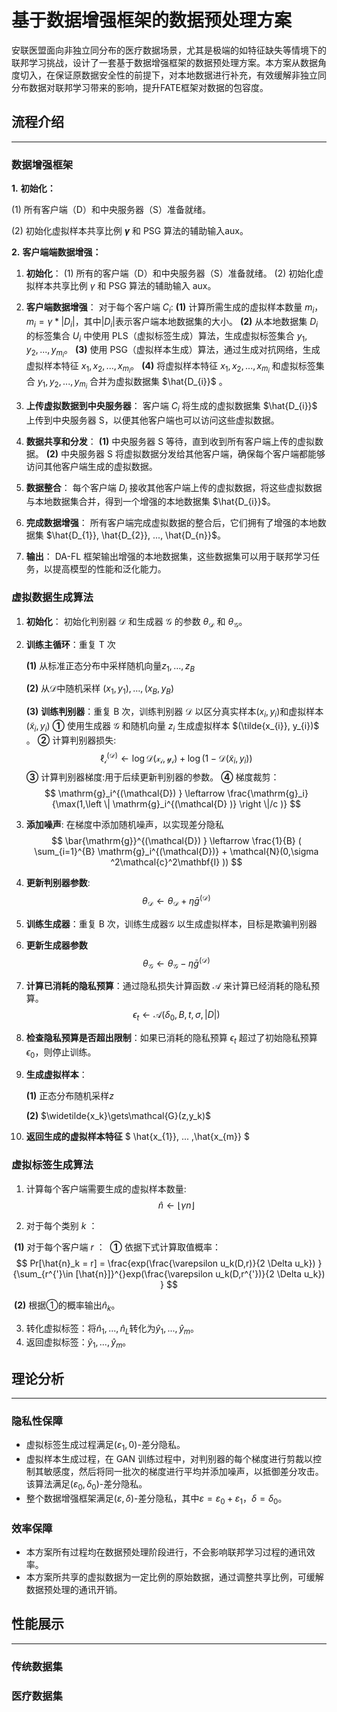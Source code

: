 # 基于数据增强框架的数据预处理方案

安联医盟面向非独立同分布的医疗数据场景，尤其是极端的如特征缺失等情境下的联邦学习挑战，设计了一套基于数据增强框架的数据预处理方案。本方案从数据角度切入，在保证原数据安全性的前提下，对本地数据进行补充，有效缓解非独立同分布数据对联邦学习带来的影响，提升FATE框架对数据的包容度。

## 流程介绍

---

### 数据增强框架

**1.** **初始化：**

(1)  所有客户端（D）和中央服务器（S）准备就绪。

(2)  初始化虚拟样本共享比例 **$\gamma$** 和 PSG 算法的辅助输入aux。

**2.** **客户端端数据增强：**

1. **初始化**：
   (1) 所有的客户端（D）和中央服务器（S）准备就绪。
   (2) 初始化虚拟样本共享比例 $\gamma$ 和 PSG 算法的辅助输入 aux。

2. **客户端数据增强**：
   对于每个客户端 $C_i$:
   **(1)** 计算所需生成的虚拟样本数量 $m_{i}$，$m_{i} = \gamma * |D_{i}|$，其中$|D_{i}|$表示客户端本地数据集的大小。
   **(2)** 从本地数据集 $D_i$ 的标签集合 $U_i$ 中使用 PLS（虚拟标签生成）算法，生成虚拟标签集合 ${y_{1}, y_{2}, ..., y_{m_{i}}}$。
   **(3)** 使用 PSG（虚拟样本生成）算法，通过生成对抗网络，生成虚拟样本特征 ${x_{1}, x_{2}, ..., x_{m_{i}}}$。
   **(4)** 将虚拟样本特征 ${x_{1}, x_{2}, ..., x_{m_{i}}}$ 和虚拟标签集合 ${y_{1}, y_{2}, ..., y_{m_{i}}}$ 合并为虚拟数据集 $\hat{D_{i}}$ 。

3. **上传虚拟数据到中央服务器**：
   客户端 $C_{i}$ 将生成的虚拟数据集 $\hat{D_{i}}$ 上传到中央服务器 S，以便其他客户端也可以访问这些虚拟数据。

4. **数据共享和分发**：
   **(1)** 中央服务器 S 等待，直到收到所有客户端上传的虚拟数据。
   **(2)** 中央服务器 S 将虚拟数据分发给其他客户端，确保每个客户端都能够访问其他客户端生成的虚拟数据。

5. **数据整合**：
   每个客户端 $D_{i}$ 接收其他客户端上传的虚拟数据，将这些虚拟数据与本地数据集合并，得到一个增强的本地数据集 $\hat{D_{i}}$。

6. **完成数据增强**：
   所有客户端完成虚拟数据的整合后，它们拥有了增强的本地数据集 $\hat{D_{1}}, \hat{D_{2}}, ..., \hat{D_{n}}$。

7. **输出**：
   DA-FL 框架输出增强的本地数据集，这些数据集可以用于联邦学习任务，以提高模型的性能和泛化能力。

### 虚拟数据生成算法

1. **初始化**：
   初始化判别器 $\mathcal{D}$ 和生成器 $\mathcal{G}$ 的参数 $\theta_{\mathcal{D}}$ 和 $\theta_{\mathcal{G}}$。

2. **训练主循环**：重复 T 次

   **(1)** 从标准正态分布中采样随机向量$z_{1},…,z_{B}$

   **(2)** 从$\mathcal{D}$中随机采样 $(x_{1}, y_{1}),…, (x_{B}, y_{B})$

   **(3)** **训练判别器**：重复 B 次，训练判别器 $\mathcal{D}$ 以区分真实样本$(x_{i}, y_{i})$和虚拟样本$(\tilde{x}_{i}, y_{i})$
   	**①** 使用生成器 $\mathcal{G}$ 和随机向量 $z_{i}$ 生成虚拟样本 $(\tilde{x_{i}}, y_{i})$​。
   	**②** 计算判别器损失:
   $$
   \ell_{\mathcal{i}}^{(\mathcal{D})} \leftarrow \log \mathcal{D}(\mathcal{x}_{\mathcal{i}},\mathcal{y}_{\mathcal{i}})+ \log (1 - \mathcal{D}( \tilde{x}_{i}, y_{i} ))
   $$
   ​	**③** 计算判别器梯度:用于后续更新判别器的参数。
   ​	**④** 梯度裁剪：
   $$
   \mathrm{g}_i^{(\mathcal{D}) } \leftarrow  \frac{\mathrm{g}_i}{\max(1,\left \| \mathrm{g}_i^{(\mathcal{D} )}  \right \|/c )}
   $$

3. **添加噪声**:  在梯度中添加随机噪声，以实现差分隐私
   $$
   \bar{\mathrm{g}}^{(\mathcal{D}) } \leftarrow \frac{1}{B} ( \sum_{i=1}^{B} \mathrm{g}_i^{(\mathcal{D})} + \mathcal{N}(0,\sigma ^2\mathcal{c}^2\mathbf{I} ))
   $$

4. **更新判别器参数**:
   $$
   \theta_{\mathcal{D}}\gets\theta_{\mathcal{D}}+\eta{\bar{g}^{(\mathcal{D})}}
   $$
   

5. **训练生成器**：重复 B 次，训练生成器$\mathcal{G}$ 以生成虚拟样本，目标是欺骗判别器

6. **更新生成器参数**
   $$
   \theta_{\mathcal{G}}\gets\theta_{\mathcal{G}}-\eta{\bar{g}^{(\mathcal{D})}}
   $$

7. **计算已消耗的隐私预算**：通过隐私损失计算函数 $\mathcal{A}$ 来计算已经消耗的隐私预算。 $$\epsilon_{t} \leftarrow \mathcal{A}(\delta_{0},B,t,\sigma, |D| )$$

8.  **检查隐私预算是否超出限制**：如果已消耗的隐私预算 $\epsilon_{t}$ 超过了初始隐私预算 $\epsilon_{0}$，则停止训练。

9. **生成虚拟样本**：

   **(1)** 正态分布随机采样$z$

   **(2)** 	$\widetilde{x_k}\gets\mathcal{G}(z,y_k)$

10. **返回生成的虚拟样本特征** $ \hat{x_{1}}, ... ,\hat{x_{m}} $ 

### 虚拟标签生成算法

1. 计算每个客户端需要生成的虚拟样本数量:
   $$
   \hat{n}\gets\left\lfloor\gamma n\right\rfloor
   $$

2. 对于每个类别 $k$ ：

​	**(1)** 对于每个客户端 $r$ ：
​         **①** 依据下式计算取值概率：
$$
Pr[\hat{n}_k = r] = \frac{exp(\frac{\varepsilon u_k(D,r)}{2 \Delta u_k}) }{\sum_{r^{'}\in [\hat{n}]}^{}exp(\frac{\varepsilon u_k(D,r^{'})}{2 \Delta u_k})  }
$$

​	**(2)** 根据①的概率输出$\hat{n}_k$。

3. 转化虚拟标签：将$\hat{n}_1,...,\hat{n}_L$转化为$\hat{y}_1,...,\hat{y}_m$。
4. 返回虚拟标签：$\hat{y}_1,...,\hat{y}_m$。

## 理论分析

---

### 隐私性保障

- 虚拟标签生成过程满足$(\varepsilon_1,0)$-差分隐私。
- 虚拟样本生成过程，在 GAN 训练过程中，对判别器的每个梯度进行剪裁以控制其敏感度，然后将同一批次的梯度进行平均并添加噪声，以抵御差分攻击。该算法满足$(\varepsilon_0,\delta_0)$-差分隐私。
- 整个数据增强框架满足$(\varepsilon,\delta)$-差分隐私，其中$\varepsilon=\varepsilon_0+\varepsilon_1$，$\delta=\delta_0$。

### 效率保障

- 本方案所有过程均在数据预处理阶段进行，不会影响联邦学习过程的通讯效率。
- 本方案所共享的虚拟数据为一定比例的原始数据，通过调整共享比例，可缓解数据预处理的通讯开销。

## 性能展示

---

### 传统数据集

### 医疗数据集

